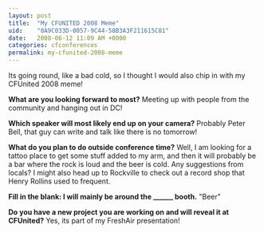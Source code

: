```yaml
---
layout: post
title:  "My CFUNITED 2008 Meme"
uid:	"8A9C033D-0057-9C44-58B3A3F211615C81"
date:   2008-06-12 11:09 AM +0000
categories: cfconferences
permalink: my-cfunited-2008-meme
---
```

Its going round, like a bad cold, so I thought I would also chip in with my CFUnited 2008 meme!

<strong>What are you looking forward to most?</strong>
Meeting up with people from the community and hanging out in DC!


<strong>Which speaker will most likely end up on your camera?</strong>
Probably Peter Bell, that guy can write and talk like there is no tomorrow!

<strong>What do you plan to do outside conference time?</strong>
Well, I am looking for a tattoo place to get some stuff added to my arm, and then it will probably be a bar where the rock is loud and the beer is cold. Any suggestions from locals?
I might also head up to Rockville to check out a record shop that Henry Rollins used to frequent.

<strong>Fill in the blank: I will mainly be around the ______ booth.</strong>
"Beer"


<strong>Do you have a new project you are working on and will reveal it at CFUnited?</strong>
Yes, its part of my FreshAir presentation!